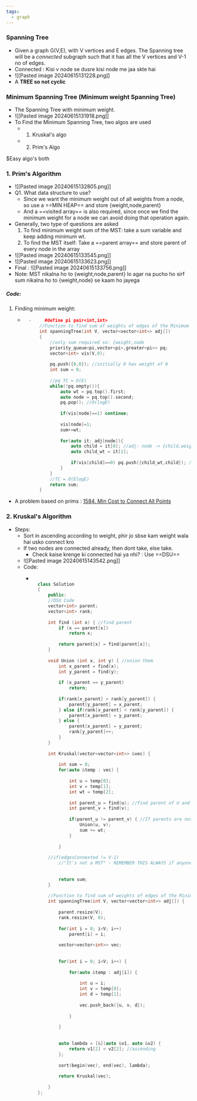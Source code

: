 ```yaml
---
tags:
  - graph
---
```


### Spanning Tree
- Given a graph G(V,E), with V vertices and E edges. The Spanning tree will be a *connected* subgraph such that it has all the V vertices and V-1 no of edges.
- Connected : Kisi v node se dusre kisi node me jaa skte hai 
- ![[Pasted image 20240615131228.png]]
- A **TREE so not cyclic** 

### Minimum Spanning Tree (Minimum weight Spanning Tree)
- The Spanning Tree with minimum weight.
- ![[Pasted image 20240615131918.png]]
- To Find the Minimum Spanning Tree, two algos are used 
	- 1. Kruskal's algo
	- 2. Prim's Algo

$Easy algo's both

### 1. Prim's Algorithm
- ![[Pasted image 20240615132805.png]]
- Q1. What data structure to use?
	- Since we want the minimum weight out of all weights from a node, so use a ==MIN HEAP== and store {weight,node,parent}
	- And a ==visited array== is also required, since once we find the minimum weight for a node we can avoid doing that operation again.
- Generally, two type of questions are asked
	1. To find minimum weight sum of the MST: take a sum variable and keep adding minimum wt.
	2. To find the MST itself: Take a ==parent array== and store parent of every node in the array
- ![[Pasted image 20240615133545.png]]
- ![[Pasted image 20240615133623.png]]
- Final : ![[Pasted image 20240615133756.png]]
- Note: MST nikalna ho to {weight,node,parent} lo agar na pucho ho sirf sum nikalna ho to {weight,node} se kaam ho jayega

##### Code: 
1. Finding minimum weight:
	- ```cpp
		-     #define pi pair<int,int> 
			//Function to find sum of weights of edges of the Minimum Spanning Tree.
		    int spanningTree(int V, vector<vector<int>> adj[])
		    {
		        //only sum required so: {weight,node
		        priority_queue<pi,vector<pi>,greater<pi>> pq;
		        vector<int> vis(V,0);
		        
		        pq.push({0,0}); //initially 0 has weight of 0
		        int sum = 0;
		        
		        //pq TC = O(E)
		        while(!pq.empty()){
		            auto wt = pq.top().first;
		            auto node = pq.top().second;
		            pq.pop(); //O(logE)
		             
		            if(vis[node]==1) continue;
		            
		            vis[node]=1;
		            sum+=wt;
		            
		            for(auto it: adj[node]){
		                auto child = it[0]; //adj: node -> {child,weight}
		                auto child_wt = it[1];
		                
		                if(vis[child]==0) pq.push({child_wt,child}); //O(logE)
		            }
		        }
		        //TC = O(ElogE)
		        return sum;
		    }
		```
- A problem based on prims : [1584. Min Cost to Connect All Points](https://leetcode.com/problems/min-cost-to-connect-all-points/)


### 2. Kruskal's Algorithm
- Steps:
	- Sort in ascending according to weight, phir jo sbse kam weight wala hai usko connect kro
	- If two nodes are connected already, then dont take, else take. 
		- Check kaise krenge ki connected hai ya nhi? : Use ==DSU==
	- ![[Pasted image 20240615143542.png]]
	- Code: 
		- ```cpp
			
			class Solution
			{
				public:
			    //DSU Code
			    vector<int> parent;
			    vector<int> rank;
			    
			    int find (int x) { //find parent
			        if (x == parent[x]) 
			            return x;
			    
			        return parent[x] = find(parent[x]);
			    }
			    
			    void Union (int x, int y) { //union them
			        int x_parent = find(x);
			        int y_parent = find(y);
			    
			        if (x_parent == y_parent) 
			            return;
			    
			        if(rank[x_parent] > rank[y_parent]) {
			            parent[y_parent] = x_parent;
			        } else if(rank[x_parent] < rank[y_parent]) {
			            parent[x_parent] = y_parent;
			        } else {
			            parent[x_parent] = y_parent;
			            rank[y_parent]++;
			        }
			    }
			    
			    int Kruskal(vector<vector<int>> &vec) {
			
			        int sum = 0;
			        for(auto &temp : vec) {
			            
			            int u = temp[0];
			            int v = temp[1];
			            int wt = temp[2];
			            
			            int parent_u = find(u); //find parent of U and V
			            int parent_v = find(v);
			            
			            if(parent_u != parent_v) { //If parents are not same that means different components, so union them and add the wt to sum
			                Union(u, v);
			                sum += wt;
			            }
			            
			        }
			
				//if(edgesConnexted != V-1) 
				    //"It's not a MST" - REMEMBER THIS ALWAYS if anyone asks you how to check if we formed an MST or not
			
				    
			        return sum;
			    }
			    
				//Function to find sum of weights of edges of the Minimum Spanning Tree.
			    int spanningTree(int V, vector<vector<int>> adj[]) {
			        
			        parent.resize(V);
				    rank.resize(V, 0);
			        	    
				    for(int i = 0; i<V; i++)
				        parent[i] = i;
			
			        vector<vector<int>> vec;
			        
			        
			        for(int i = 0; i<V; i++) {
			            
			            for(auto &temp : adj[i]) {
			                
			                int u = i;
			                int v = temp[0];
			                int d = temp[1];
			
			                vec.push_back({u, v, d});
			                
			            }
			            
			        }
			        
			        
			        auto lambda = [&](auto &v1, auto &v2) {
			            return v1[2] < v2[2]; //ascending
			        };
			        
			        sort(begin(vec), end(vec), lambda);
			        
			        return Kruskal(vec);
			        
			    }
			};
			```
	